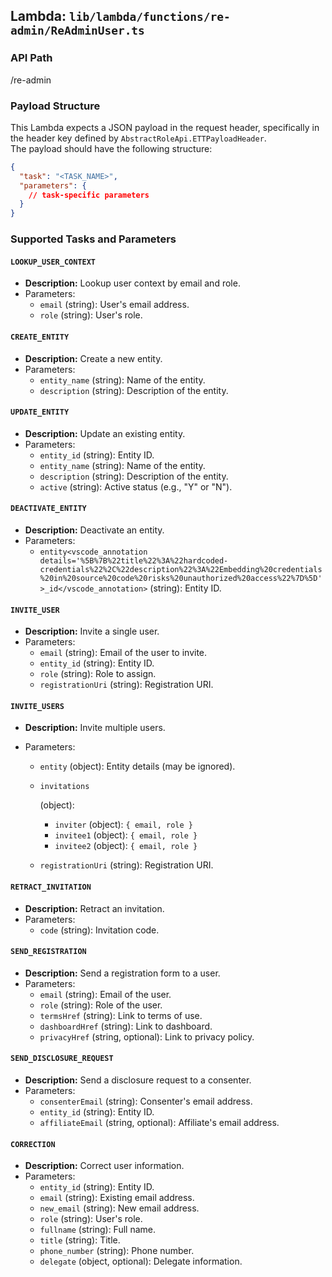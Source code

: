 ## Lambda: `lib/lambda/functions/re-admin/ReAdminUser.ts`

### API Path

/re-admin

### Payload Structure

This Lambda expects a JSON payload in the request header, specifically in the header key defined by `AbstractRoleApi.ETTPayloadHeader`.  
The payload should have the following structure:

```json
{
  "task": "<TASK_NAME>",
  "parameters": {
    // task-specific parameters
  }
}
```



### Supported Tasks and Parameters

#### `LOOKUP_USER_CONTEXT`

- **Description:** Lookup user context by email and role.
- Parameters:
  - `email` (string): User's email address.
  - `role` (string): User's role.

#### `CREATE_ENTITY`

- **Description:** Create a new entity.
- Parameters:
  - `entity_name` (string): Name of the entity.
  - `description` (string): Description of the entity.

#### `UPDATE_ENTITY`

- **Description:** Update an existing entity.
- Parameters:
  - `entity_id` (string): Entity ID.
  - `entity_name` (string): Name of the entity.
  - `description` (string): Description of the entity.
  - `active` (string): Active status (e.g., "Y" or "N").

#### `DEACTIVATE_ENTITY`

- **Description:** Deactivate an entity.
- Parameters:
  - `entity<vscode_annotation details='%5B%7B%22title%22%3A%22hardcoded-credentials%22%2C%22description%22%3A%22Embedding%20credentials%20in%20source%20code%20risks%20unauthorized%20access%22%7D%5D'>_id</vscode_annotation>` (string): Entity ID.

#### `INVITE_USER`

- **Description:** Invite a single user.
- Parameters:
  - `email` (string): Email of the user to invite.
  - `entity_id` (string): Entity ID.
  - `role` (string): Role to assign.
  - `registrationUri` (string): Registration URI.

#### `INVITE_USERS`

- **Description:** Invite multiple users.

- Parameters:

  - `entity` (object): Entity details (may be ignored).

  - `invitations`

     (object):

    - `inviter` (object): `{ email, role }`
    - `invitee1` (object): `{ email, role }`
    - `invitee2` (object): `{ email, role }`

  - `registrationUri` (string): Registration URI.

#### `RETRACT_INVITATION`

- **Description:** Retract an invitation.
- Parameters:
  - `code` (string): Invitation code.

#### `SEND_REGISTRATION`

- **Description:** Send a registration form to a user.
- Parameters:
  - `email` (string): Email of the user.
  - `role` (string): Role of the user.
  - `termsHref` (string): Link to terms of use.
  - `dashboardHref` (string): Link to dashboard.
  - `privacyHref` (string, optional): Link to privacy policy.

#### `SEND_DISCLOSURE_REQUEST`

- **Description:** Send a disclosure request to a consenter.
- Parameters:
  - `consenterEmail` (string): Consenter's email address.
  - `entity_id` (string): Entity ID.
  - `affiliateEmail` (string, optional): Affiliate's email address.

#### `CORRECTION`

- **Description:** Correct user information.
- Parameters:
  - `entity_id` (string): Entity ID.
  - `email` (string): Existing email address.
  - `new_email` (string): New email address.
  - `role` (string): User's role.
  - `fullname` (string): Full name.
  - `title` (string): Title.
  - `phone_number` (string): Phone number.
  - `delegate` (object, optional): Delegate information.
